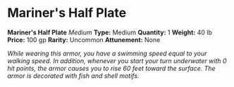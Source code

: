 # Mariner's Half Plate

**Mariner's Half Plate**
_Medium_
**Type:** Medium
**Quantity:** 1
**Weight:** 40 lb
**Price:** 100 gp
**Rarity:** Uncommon
**Attunement:** None

*While wearing this armor, you have a swimming speed equal to your walking speed. In addition, whenever you start your turn underwater with 0 hit points, the armor causes you to rise 60 feet toward the surface. The armor is decorated with fish and she<span class="No-Break">ll motifs.</span>*